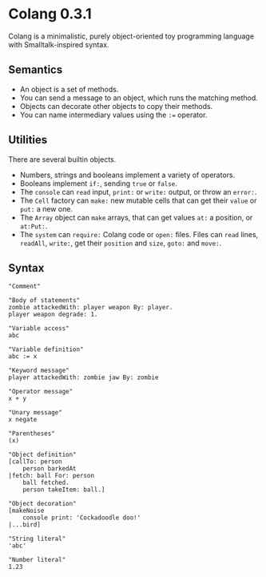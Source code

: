 # Colang 0.3.1

Colang is a minimalistic, purely object-oriented toy programming language with Smalltalk-inspired syntax.

## Semantics

* An object is a set of methods.
* You can send a message to an object, which runs the matching method.
* Objects can decorate other objects to copy their methods.
* You can name intermediary values using the `:=` operator.

## Utilities

There are several builtin objects.

* Numbers, strings and booleans implement a variety of operators.
* Booleans implement `if:`, sending `true` or `false`.
* The `console` can `read` input, `print:` or `write:` output, or throw an `error:`.
* The `Cell` factory can `make:` new mutable cells that can get their `value` or `put:` a new one.
* The `Array` object can `make` arrays, that can get values `at:` a position, or `at:Put:`.
* The `system` can `require:` Colang code or `open:` files. Files can `read` lines, `readAll`, `write:`, get their `position` and `size`, `goto:` and `move:`.

## Syntax

```
"Comment"

"Body of statements"
zombie attackedWith: player weapon By: player.
player weapon degrade: 1.

"Variable access"
abc

"Variable definition"
abc := x

"Keyword message"
player attackedWith: zombie jaw By: zombie

"Operator message"
x + y

"Unary message"
x negate

"Parentheses"
(x)

"Object definition"
[callTo: person
    person barkedAt
|fetch: ball For: person
    ball fetched.
    person takeItem: ball.]

"Object decoration"
[makeNoise
    console print: 'Cockadoodle doo!'
|...bird]

"String literal"
'abc'

"Number literal"
1.23
```